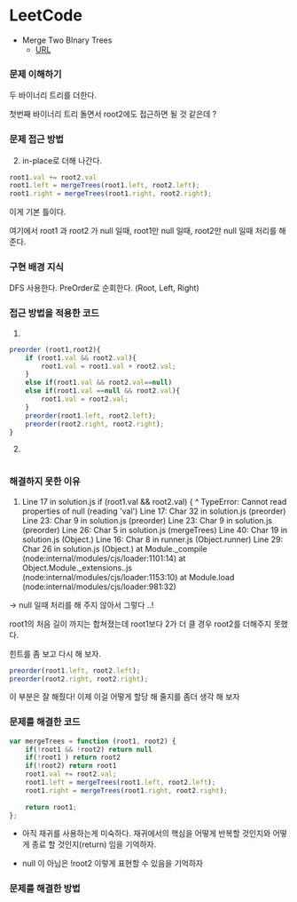 # LeetCode
- Merge Two BInary Trees
  - [URL](https://leetcode.com/problems/merge-two-binary-trees/)   

### 문제 이해하기
두 바이너리 트리를 더한다. 

첫번째 바이너리 트리 돌면서 root2에도 접근하면 될 것 같은데 ?

### 문제 접근 방법
2. in-place로 더해 나간다.
```javascript 
root1.val += root2.val
root1.left = mergeTrees(root1.left, root2.left);
root1.right = mergeTrees(root1.right, root2.right);
```
이게 기본 틀이다. 

여기에서 root1 과 root2 가 null 일때, root1만 null 일때, root2만 null 일때 처리를 해 준다. 



### 구현 배경 지식
DFS 사용한다. PreOrder로 순회한다. (Root, Left, Right)



### 접근 방법을 적용한 코드
1.
```javascript
preorder (root1,root2){
    if (root1.val && root2.val){
        root1.val = root1.val + root2.val;
    }
    else if(root1.val && root2.val==null)
    else if(root1.val ==null && root2.val){
        root1.val = root2.val;
    }
    preorder(root1.left, root2.left);
    preorder(root2.right, root2.right);
}
```

2.
```
```

### 해결하지 못한 이유
1. Line 17 in solution.js
        if (root1.val && root2.val) {
                               ^
TypeError: Cannot read properties of null (reading 'val')
    Line 17: Char 32 in solution.js (preorder)
    Line 23: Char 9 in solution.js (preorder)
    Line 23: Char 9 in solution.js (preorder)
    Line 26: Char 5 in solution.js (mergeTrees)
    Line 40: Char 19 in solution.js (Object.<anonymous>)
    Line 16: Char 8 in runner.js (Object.runner)
    Line 29: Char 26 in solution.js (Object.<anonymous>)
    at Module._compile (node:internal/modules/cjs/loader:1101:14)
    at Object.Module._extensions..js (node:internal/modules/cjs/loader:1153:10)
    at Module.load (node:internal/modules/cjs/loader:981:32)

-> null 일때 처리를 해 주지 않아서 그렇다 ..! 

root1의 처음 길이 까지는 합쳐졌는데 root1보다 2가 더 클 경우 root2를 더해주지 못했다. 

힌트를 좀 보고 다시 해 보자.
```javascript
preorder(root1.left, root2.left);
preorder(root2.right, root2.right);
```
이 부분은 잘 해줬다! 이제 이걸 어떻게 할당 해 줄지를 좀더 생각 해 보자 

### 문제를 해결한 코드
```javascript
var mergeTrees = function (root1, root2) {
    if(!root1 && !root2) return null
    if(!root1 ) return root2
    if(!root2) return root1
    root1.val += root2.val;
    root1.left = mergeTrees(root1.left, root2.left);
    root1.right = mergeTrees(root1.right, root2.right);
     
    return root1;
};
```

- 아직 재귀를 사용하는게 미숙하다. 재귀에서의 핵심을 어떻게 반복할 것인지와 어떻게 종료 할 것인지(return) 임을 기억하자.

- null 이 아님은 !root2 이렇게 표현할 수 있음을 기억하자
### 문제를 해결한 방법